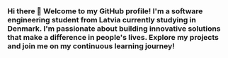 ### Hi there 👋 Welcome to my GitHub profile! I'm a software engineering student from Latvia currently studying in Denmark. I'm passionate about building innovative solutions that make a difference in people's lives. Explore my projects and join me on my continuous learning journey!

<!--
**kkristiansd/kkristiansd** is a ✨ _special_ ✨ repository because its `README.md` (this file) appears on your GitHub profile.

Here are some ideas to get you started:

- 🔭 I’m currently working on ...
- 🌱 I’m currently learning ...
- 👯 I’m looking to collaborate on ...
- 🤔 I’m looking for help with ...
- 💬 Ask me about ...
- 📫 How to reach me: ...
- 😄 Pronouns: ...
- ⚡ Fun fact: ...
-->
